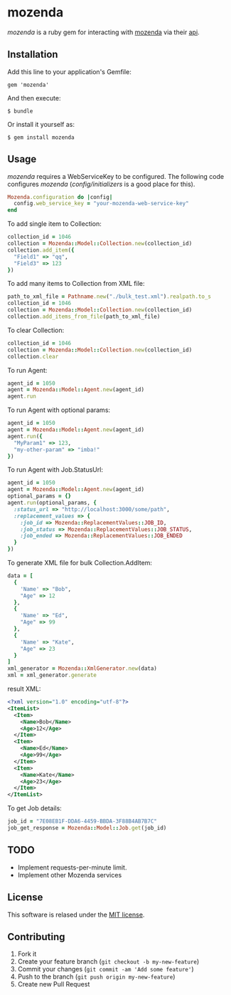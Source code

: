 # mozenda

*mozenda* is a ruby gem for interacting with [mozenda](https://www.mozenda.com/) via their [api](https://www.mozenda.com/api).

## Installation

Add this line to your application's Gemfile:

    gem 'mozenda'

And then execute:

    $ bundle

Or install it yourself as:

    $ gem install mozenda

## Usage

*mozenda* requires a WebServiceKey to be configured.  The following code configures *mozenda* (*config/initializers* is a good place for this).
```ruby
Mozenda.configuration do |config|
  config.web_service_key = "your-mozenda-web-service-key"
end
```

To add single item to Collection:
```ruby
collection_id = 1046
collection = Mozenda::Model::Collection.new(collection_id)
collection.add_item({
  "Field1" => "qq",
  "Field3" => 123
})
```

To add many items to Collection from XML file:
```ruby
path_to_xml_file = Pathname.new("./bulk_test.xml").realpath.to_s
collection_id = 1046
collection = Mozenda::Model::Collection.new(collection_id)
collection.add_items_from_file(path_to_xml_file)
```

To clear Collection:
```ruby
collection_id = 1046
collection = Mozenda::Model::Collection.new(collection_id)
collection.clear
```

To run Agent:
```ruby
agent_id = 1050
agent = Mozenda::Model::Agent.new(agent_id)
agent.run
```
  
To run Agent with optional params:
```ruby
agent_id = 1050
agent = Mozenda::Model::Agent.new(agent_id)
agent.run({
  "MyParam1" => 123,
  "my-other-param" => "imba!"
})
```
  
To run Agent with Job.StatusUrl:
```ruby
agent_id = 1050
agent = Mozenda::Model::Agent.new(agent_id)
optional_params = {}
agent.run(optional_params, {
  :status_url => "http://localhost:3000/some/path",
  :replacement_values => {
    :job_id => Mozenda::ReplacementValues::JOB_ID,
    :job_status => Mozenda::ReplacementValues::JOB_STATUS,
    :job_ended => Mozenda::ReplacementValues::JOB_ENDED
  }
})
```
  
To generate XML file for bulk Collection.AddItem:
```ruby
data = [
  {
    'Name' => "Bob",
    "Age" => 12
  },
  {
    'Name' => "Ed",
    "Age" => 99
  },
  {
    'Name' => "Kate",
    "Age" => 23
  }
]
xml_generator = Mozenda::XmlGenerator.new(data)
xml = xml_generator.generate
```

result XML:
```xml
<?xml version="1.0" encoding="utf-8"?>
<ItemList>
  <Item>
    <Name>Bob</Name>
    <Age>12</Age>
  </Item>
  <Item>
    <Name>Ed</Name>
    <Age>99</Age>
  </Item>
  <Item>
    <Name>Kate</Name>
    <Age>23</Age>
  </Item>
</ItemList>
```

To get Job details:
```ruby
job_id = "7E08EB1F-DDA6-4459-BBDA-3F88B4AB7B7C"
job_get_response = Mozenda::Model::Job.get(job_id)
```

## TODO
* Implement requests-per-minute limit.
* Implement other Mozenda services

## License

This software is relased under the [MIT license](LICENSE.md).

## Contributing

1. Fork it
2. Create your feature branch (`git checkout -b my-new-feature`)
3. Commit your changes (`git commit -am 'Add some feature'`)
4. Push to the branch (`git push origin my-new-feature`)
5. Create new Pull Request
